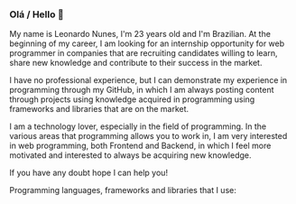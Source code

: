 ### Olá / Hello 👋

My name is Leonardo Nunes, I'm 23 years old and I'm Brazilian. At the beginning of my career, I am looking for an internship opportunity for web programmer in companies that are recruiting candidates willing to learn, share new knowledge and contribute to their success in the market.

I have no professional experience, but I can demonstrate my experience in programming through my GitHub, in which I am always posting content through projects using knowledge acquired in programming using frameworks and libraries that are on the market.

I am a technology lover, especially in the field of programming. In the various areas that programming allows you to work in, I am very interested in web programming, both Frontend and Backend, in which I feel more motivated and interested to always be acquiring new knowledge.

If you have any doubt hope I can help you!

Programming languages, frameworks and libraries that I use:






<!--
**leo123nunes/leo123nunes** is a ✨ _special_ ✨ repository because its `README.md` (this file) appears on your GitHub profile.



